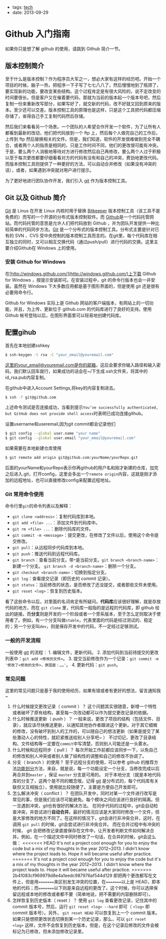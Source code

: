 - tags: [tech](/tags.md#tech)
- date: 2013-09-29

# Github 入门指南

如果你只是想了解 github 的使用，请跳到 Github 简介一节。

## 版本控制简介

至于什么是版本控制？作为程序员大军之一，想必大家有这样的经历吧。开始一个项目的时候，脑子一热，把程序一下子写了七七八八了，然后慢慢地到了瓶颈了，要实现新的功能，要改变某些结构。这个过程肯定是有很大风险的，说不定改变的时间要很长。但是客户又在催着要代码，那就为当前的版本起一个版本号吧，然后复制一份来重新改写部分，如果写好了，就交新的代码，改不好就又回到原来的版本。至少还可以交差。版本控制工具的原理也是这样，只是这个工具把代码都压缩存储了，省得自己手工复制代码然后存储。

然后我们来看看另一个场景。一个团队的人希望合作开发一个软件，为了让所有人都看到最新的改动，他们把代码放到一个 ftp 上，然后每个人做完自己的工作后，上传到 ftp 然后替换相关的文件。但是，我们知道，软件的开发很难做到完全不耦合，或者两个人的指责是相同的，只是工作时间不同，他们的更改很可能有冲突。于是，要么两个人消极地等待对方进行修改然后自己再修改，要么两个人过于积极以至于每次更改都要仔细看看对方的代码有没有和自己的冲突，费劲地更改代码。而版本控制工具则提供了一种更好的方法，可以自动合并修改（如果没有冲突的话），或者，如果遇到冲突就对用户进行提示。

为了更好地进行团队协作开发，我们引入 [git](http://git-scm.com/) 作为版本控制工具。

## Git 以及 Github 简介

[Git](http://git-scm.com/) 是 Linus 在开发 Linux 内核时用于替换 [Bitkeeper](http://www.bitkeeper.com/) 版本控制工具（该工具不是免费的）而写的一个开源的分布式版本控制软件。而 [Github](http://github.com/)是一个代码托管网站。而代码托管的意思是允许人们把代码放到 Github ，并为团队开发提供一种比较简单的代码同步方法。[Git](http://git-scm.com/) 是一个分布式的版本控制工具。分布式主要是针对已有的 SVN 、CVS 受中央控制的版本控制工具而言的。在git里，每个代码库在相互独立的同时，又可以相互交换代码（通过push/pull）进行代码的交换。这里主要介绍Github在 Windows 上的使用。

### 安装 Github for Windows

在[http://windows.github.com/](http://windows.github.com/)上下载 Github for Windows ，按提示安装即可。在安装过程中，git 的命令行版本也会一并安装。虽然在 Windows 下大多数应用都是基于图形界面的，但是使用 git 还是很有必要用命令行。

Github for Windows 实际上是 Github 网站的客户端版本，有网站上的一切功能，并且，为上传、更新位于 github.com 的代码库进行了良好的支持。使用 Github 帐号登陆以后，在图形界面里可以轻易地创建代码库。

## 配置gihub

首先在本地创建sshkey

```bash
$ ssh-keygen -t rsa -C "your_email@youremail.com"

```

这里的your_email@youremail.com是你的邮箱，这后会要求你输入路径和输入密码，我们默认回车就行，如果成功的话会在~/下生成.ssh文件夹，将其中的id_rsa.pub内容复制。

在github中进入Account Settings,将key的内容复制进去。

```bash
$ ssh -T git@github.com

```

上述命令测试是否连接成功，当看到提示`You’ve successfully authenticated, but GitHub does not provide shell access`时表明已成功连接github。

设置username和useremail,因为git commit都会记录他们

```bash
$ git config --global user.name "your name"
$ git config --global user.email "your_email@youremail.com"

```

如果需要在本地新建仓库使用

```bash
$ git remote add origin git@github.com:yourName/yourRepo.git

```

后面的yourName和yourRepo表示你再github的用户名和刚才新建的仓库，加完之后进入.git，打开config，这里会多出一个`remote origin`内容，这就是刚才添加的远程地址，也可以直接修改config来配置远程地址。

### Git 常用命令使用

命令行里`git`的命令列表以及解释：

- `git clone <address>`：复制代码库到本地。
- `git add <file> ...`：添加文件到代码库中。
- `git rm <file> ...`：删除代码库的文件。
- `git commit -m <message>`：提交更改，在修改了文件以后，使用这个命令提交修改。
- `git pull`：从远程同步代码库到本地。
- `git push`：推送代码到远程代码库。
- `git branch`：查看当前分支。带`*`是当前分支。`git branch <branch-name>`：新建一个分支。
`git branch -d <branch-name>`：删除一个分支。
- `git checkout <branch-name>`：切换到指定分支。
- `git log`：查看提交记录（即历史的 commit 记录）。
- `git status`：当前修改的状态，是否修改了还没提交，或者那些文件未使用。
- `git reset <log>`：恢复到历史版本。

看了这些命令以后，对里面的名词肯定有所疑问。**代码库**应该很好理解，就是存放代码的地方，而在 `git clone` 里，代码库一般指的是远程的代码库，即 github 给出的链接。而**分支**则是开发的一个阶段或者一个旁系版本，至于怎么定则取决于使用者了。例如，有一个分支叫做`stable`，代表里面的代码是经过测试的、稳定的；另一个分支叫`dev`，则是保存开发中的代码，不一定经过足够测试。

### 一般的开发流程

一般使用 [git](http://git-scm.com/) 的流程： 1. 编辑文件，更新代码。 2. 添加代码到当前待提交的更改列表中：`git add <修改的文件>`。 3. 提交当前修改作为一个记录：`git commit -m '修改了<修改的文件>，原因是：……'`。 4. 更新代码：`git push`。

### 常见问题

这里的常见问题只是基于我的使用经历，如果有错或者有更好的想法，留言通知我~

1. 什么时候提交更改记录（ commit ）？
这个问题其实很随意，新增一个特性或者破坏了原有结构，甚至每一次改动都可以作为提交更改记录的依据。
2. 什么时候推送更新（ push ）？
一般来说，更改了项目的结构（包括文件、目录），就应该尽快推送更新，以通知其他协作者跟进这个更新。对于其它细微的修改，没有破坏到别人的工作的，可以随自己的想法更新（如果是提交了某些激动人心的特性，就赶紧推送给别人分享吧~ ）
不过切记，更改了目录结构、文件结构等一定要在`commit`中写清楚，否则别人可能还是一头雾水。
3. 什么时候和远程同步（ pull ）？
每次开始工作前都应该同步一下，以免自己的修改和别人冲突或者别人做了结构性的调整和自己的修改不协调了。
4. 分支（ branch ）的使用？
至于远程分支的使用，可以参考 github 的推荐方法[功能划分](http://scottchacon.com/2011/08/31/github-flow.html)方法，来自，就是说，每一个功能设定一个分支，当修改完成以后再合并到`master` ，保证 `master` 分支是可用的。
对于本地分支（就是本地代码库的分支了，这两个是不同的概念哦，记得 [git](http://git-scm.com/) 是分布式的，每个代码库有关联但又互相独立），使用就比较随便了。主要是方便自己开发即可。
5. 怎么解决冲突（ conflict ）？
在团队开发中，同时对某一个文件进行改写是常见的事，但是我们应该尽可能避免。每个模块之间应该进行良好的隔离。但一旦遇到冲突，git也有很好的解决方法。
在同步代码的过程中，git会自动检查冲突，并尝试进行**自动合并**。最好的情况应该是大家同时修改一个文件，但是大家修改的地方不同了。在这样的情况下，git会进行非冲突合并，这时，在调用 `git pull` 的时候，git会尝试进行非冲突合并。
而在合并过程中有冲突的时候， git 会把修改记录直接保存在文件中，让开发者判断文件如何解决合并。例如，在一个描述文件中同时修改了一句话，在合并的时候，git会这么做：
<<<<<<< HEAD It's not a project cool enough for you to enjoy the code but a mix of my thoughts in the year 2012~2013. I didn't know where the project leads to. Hope it will became useful after practice. ======= It's not a project cool enough for you to enjoy the code but it's a mix of my thoughts in the year 2012~2013. I didn't know where the project leads to. Hope it will became useful after practice. >>>>>>> 2b41083cf969979d8e4a1eedc987976af544d129
即把两个更改都写在文件上，但是用`=======`来区别发生冲突的位置，在`=======`以上是 HEAD，即本地的代码；而`=======`以下则是来自远程的更改了。这个时候，你可以选择保留远程或本地的修改或者都不要（简单地说，把不需要的内容删除即可）。
6. 怎样恢复到历史版本（ reset ）？
使用 `git log` 查看更改记录，记住其中的 commit 版本号，然后，运行 `git reset <log> --hard` 即可（ `<log>` 即 commit 版本号）。另外， `git reset HEAD` 可以恢复到上一个 commit 版本。
如果只是想把更改状态切换到某一个历史记录，那么，可以 `git reset <log>` 这样，文件不会恢复到历史版本，但是，在这个记录后修改的文件会被标记为已修改，但未添加修改记录里。